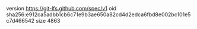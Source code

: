 version https://git-lfs.github.com/spec/v1
oid sha256:e912ca5adbb1cb6c71e9b3ae650a82cd4d2edca6fbd8e002bc101e5c7d466542
size 4863
